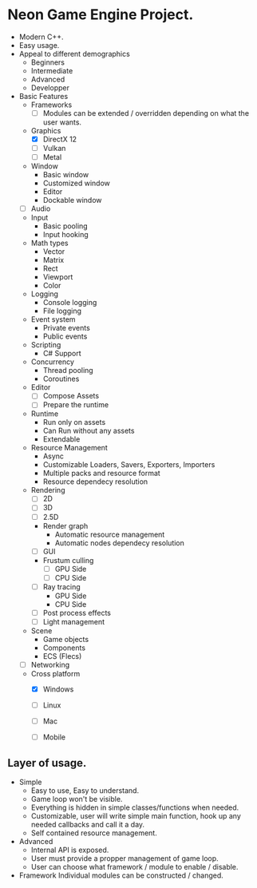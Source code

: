 # Neon Game Engine Project.
* Modern C++.
* Easy usage.
* Appeal to different demographics
	* Beginners
	* Intermediate
	* Advanced
	* Developper
* Basic Features
	* Frameworks
		- [ ] Modules can be extended / overridden depending on what the user wants.
	* Graphics 
		- [x] DirectX 12
		- [ ] Vulkan
		- [ ] Metal
	* Window
		* Basic window 
		* Customized window
		* Editor
		* Dockable window
	- [ ] Audio
	* Input
		* Basic pooling
		* Input hooking
	* Math types
		* Vector
		* Matrix
		* Rect
		* Viewport
		* Color
	* Logging
		* Console logging
		* File logging
	* Event system
		* Private events
		* Public events
	* Scripting
		* C# Support
	* Concurrency
		* Thread pooling
		* Coroutines
	* Editor
		- [ ] Compose Assets
		- [ ] Prepare the runtime
	* Runtime
		* Run only on assets
		* Can Run without any assets
		* Extendable
	* Resource Management
		* Async
		* Customizable Loaders, Savers, Exporters, Importers
		* Multiple packs and resource format
		* Resource dependecy resolution
	* Rendering
		- [ ] 2D
		- [ ] 3D
		- [ ] 2.5D
		* Render graph
			* Automatic resource management
			* Automatic nodes dependecy resolution
		- [ ] GUI
		- Frustum culling
			- [ ] GPU Side
			- [ ] CPU Side
		- [ ] Ray tracing
			* GPU Side
			* CPU Side
		- [ ] Post process effects
		- [ ] Light management
	* Scene
		* Game objects
		* Components
		* ECS (Flecs)
	- [ ] Networking
	* Cross platform
		- [x] Windows
		- [ ] Linux
		- [ ] Mac
		- [ ] Mobile


## Layer of usage.
* Simple
	* Easy to use, Easy to understand.
	* Game loop won't be visible.
	* Everything is hidden in simple classes/functions when needed.
	* Customizable, user will write simple main function, hook up any needed callbacks and call it a day.
	* Self contained resource management.
* Advanced
	* Internal API is exposed.
	* User must provide a propper management of game loop.
	* User can choose what framework / module to enable / disable.
* Framework
Individual modules can be constructed / changed.

